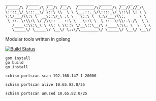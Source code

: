  ```
 ______   ______   ___   ___    ________  ______   ___ __ __     
/_____/\ /_____/\ /__/\ /__/\  /_______/\/_____/\ /__//_//_/\    
\::::_\/_\:::__\/ \::\ \\  \ \ \__.::._\/\::::_\/_\::\| \| \ \   
 \:\/___/\\:\ \  __\::\/_\ .\ \   \::\ \  \:\/___/\\:.      \ \  
  \_::._\:\\:\ \/_/\\:: ___::\ \  _\::\ \__\_::._\:\\:.\-/\  \ \
    /____\:\\:\_\ \ \\: \ \\::\ \/__\::\__/\ /____\:\\. \  \  \ \
    \_____\/ \_____\/ \__\/ \::\/\________\/ \_____\/ \__\/ \__\/
```

Modular tools written in golang


[![Build Status](https://travis-ci.org/AlexsJones/schism.svg?branch=master)](https://travis-ci.org/AlexsJones/schism)

```
gom install
go build
go install
```

```
schism portscan scan 192.168.147 1-20000
```
```
schism portscan alive 10.65.82.0/25
```
```
schism portscan unused 10.65.82.0/25
```
